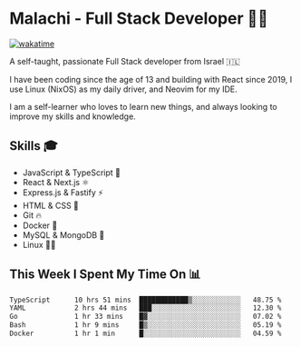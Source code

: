# Malachi - Full Stack Developer 🚀🔥
[![wakatime](https://wakatime.com/badge/user/112ec769-e669-4b78-a46f-cf4343930741.svg)](https://wakatime.com/@112ec769-e669-4b78-a46f-cf4343930741)

A self-taught, passionate Full Stack developer from Israel 🇮🇱

I have been coding since the age of 13 and building with React since 2019, I use Linux (NixOS) as my daily driver, and Neovim for my IDE.

I am a self-learner who loves to learn new things, and always looking to improve my skills and knowledge.

## Skills 🎓
- JavaScript & TypeScript 💎
- React & Next.js ⚛️
- Express.js & Fastify ⚡️
- HTML & CSS 🎨
- Git 🔥
- Docker 🐳
- MySQL & MongoDB 💾
- Linux 👨‍💻

## This Week I Spent My Time On 📊
<!--START_SECTION:waka-->

```txt
TypeScript      10 hrs 51 mins  ████████████▒░░░░░░░░░░░░   48.75 %
YAML            2 hrs 44 mins   ███░░░░░░░░░░░░░░░░░░░░░░   12.30 %
Go              1 hr 33 mins    █▓░░░░░░░░░░░░░░░░░░░░░░░   07.02 %
Bash            1 hr 9 mins     █▒░░░░░░░░░░░░░░░░░░░░░░░   05.19 %
Docker          1 hr 1 min      █░░░░░░░░░░░░░░░░░░░░░░░░   04.59 %
```

<!--END_SECTION:waka-->
